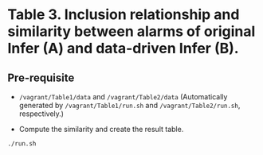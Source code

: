 # Table 3. Inclusion relationship and similarity between alarms of original Infer (A) and data-driven Infer (B).

## Pre-requisite
* `/vagrant/Table1/data` and `/vagrant/Table2/data`
  (Automatically generated by `/vagrant/Table1/run.sh` and `/vagrant/Table2/run.sh`, respectively.)

* Compute the similarity and create the result table.
```bash
./run.sh
```

